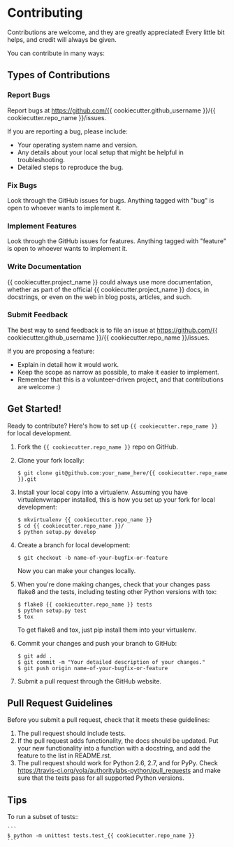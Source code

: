 # Contributing

Contributions are welcome, and they are greatly appreciated! Every
little bit helps, and credit will always be given.

You can contribute in many ways:

## Types of Contributions

### Report Bugs

Report bugs at https://github.com/{{ cookiecutter.github_username }}/{{ cookiecutter.repo_name }}/issues.

If you are reporting a bug, please include:

* Your operating system name and version.
* Any details about your local setup that might be helpful in troubleshooting.
* Detailed steps to reproduce the bug.

### Fix Bugs

Look through the GitHub issues for bugs. Anything tagged with "bug"
is open to whoever wants to implement it.

### Implement Features

Look through the GitHub issues for features. Anything tagged with "feature"
is open to whoever wants to implement it.

### Write Documentation

{{ cookiecutter.project_name }} could always use more documentation, whether as part of the
official {{ cookiecutter.project_name }} docs, in docstrings, or even on the web in blog posts,
articles, and such.

### Submit Feedback

The best way to send feedback is to file an issue at https://github.com/{{ cookiecutter.github_username }}/{{ cookiecutter.repo_name }}/issues.

If you are proposing a feature:

* Explain in detail how it would work.
* Keep the scope as narrow as possible, to make it easier to implement.
* Remember that this is a volunteer-driven project, and that contributions
  are welcome :)

## Get Started!

Ready to contribute? Here's how to set up `{{ cookiecutter.repo_name }}` for local development.

1. Fork the `{{ cookiecutter.repo_name }}` repo on GitHub.
2. Clone your fork locally:

    ```
    $ git clone git@github.com:your_name_here/{{ cookiecutter.repo_name }}.git
    ```

3. Install your local copy into a virtualenv. Assuming you have virtualenvwrapper installed, this is how you set up your fork for local development:

    ```
    $ mkvirtualenv {{ cookiecutter.repo_name }}
    $ cd {{ cookiecutter.repo_name }}/
    $ python setup.py develop
    ```

4. Create a branch for local development:

    ```
    $ git checkout -b name-of-your-bugfix-or-feature
    ```

   Now you can make your changes locally.

5. When you're done making changes, check that your changes pass flake8 and the tests, including testing other Python versions with tox:

    ```
    $ flake8 {{ cookiecutter.repo_name }} tests
    $ python setup.py test
    $ tox
    ```

   To get flake8 and tox, just pip install them into your virtualenv.

6. Commit your changes and push your branch to GitHub:

	```
    $ git add .
    $ git commit -m "Your detailed description of your changes."
    $ git push origin name-of-your-bugfix-or-feature
    ```

7. Submit a pull request through the GitHub website.

## Pull Request Guidelines

Before you submit a pull request, check that it meets these guidelines:

1. The pull request should include tests.
2. If the pull request adds functionality, the docs should be updated. Put
   your new functionality into a function with a docstring, and add the
   feature to the list in README.rst.
3. The pull request should work for Python 2.6, 2.7, and for PyPy. Check
   https://travis-ci.org/yola/authoritylabs-python/pull_requests
   and make sure that the tests pass for all supported Python versions.

## Tips

To run a subset of tests::

    ```
    $ python -m unittest tests.test_{{ cookiecutter.repo_name }}
    ```
